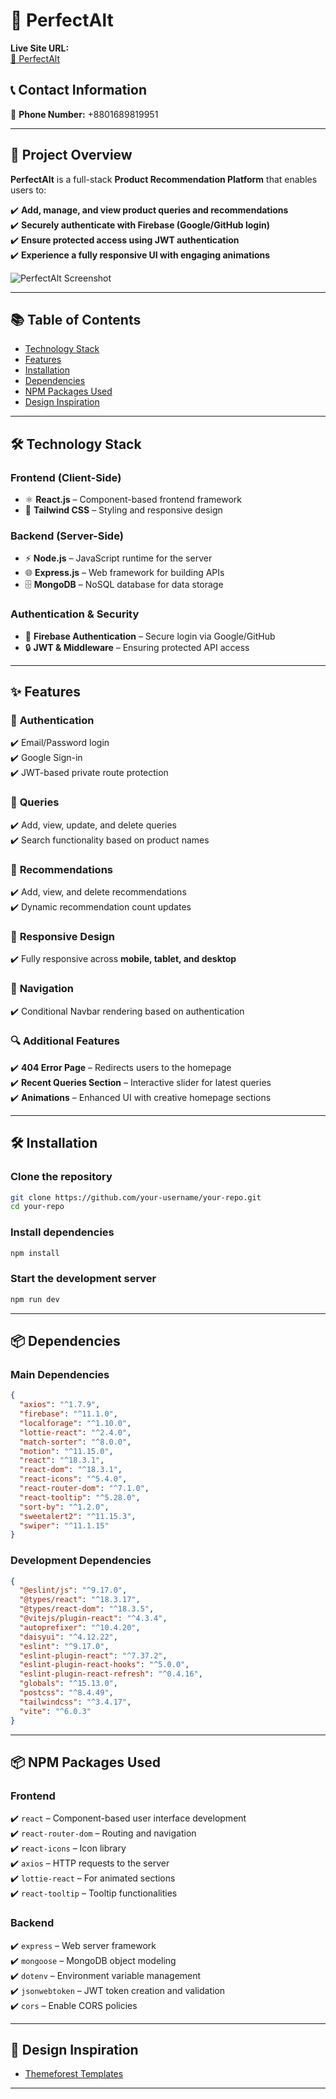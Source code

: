 # 🚀 **PerfectAlt**  

**Live Site URL:**  
[🔗 PerfectAlt](https://product-recommendation-s-d6b6d.web.app/)

## 📞 **Contact Information**  
📱 **Phone Number:** +8801689819951  

---

## 📌 **Project Overview**  
**PerfectAlt** is a full-stack **Product Recommendation Platform** that enables users to:  

✔️ **Add, manage, and view product queries and recommendations**  
✔️ **Securely authenticate with Firebase (Google/GitHub login)**  
✔️ **Ensure protected access using JWT authentication**  
✔️ **Experience a fully responsive UI with engaging animations**  

![PerfectAlt Screenshot](src/assets/banner_secreenshot.jpg)  

---

## 📚 **Table of Contents**  
- [Technology Stack](#-technology-stack)  
- [Features](#-features)  
- [Installation](#-installation)  
- [Dependencies](#-dependencies)  
- [NPM Packages Used](#-npm-packages-used)  
- [Design Inspiration](#-design-inspiration)  

---

## 🛠 **Technology Stack**  

### **Frontend (Client-Side)**  
- ⚛️ **React.js** – Component-based frontend framework  
- 🎨 **Tailwind CSS** – Styling and responsive design  

### **Backend (Server-Side)**  
- ⚡ **Node.js** – JavaScript runtime for the server  
- 🌐 **Express.js** – Web framework for building APIs  
- 🗄 **MongoDB** – NoSQL database for data storage  

### **Authentication & Security**  
- 🔑 **Firebase Authentication** – Secure login via Google/GitHub  
- 🔒 **JWT & Middleware** – Ensuring protected API access  

---

## ✨ **Features**  

### 🔐 **Authentication**  
✔️ Email/Password login  
✔️ Google Sign-in  
✔️ JWT-based private route protection  

### 📝 **Queries**  
✔️ Add, view, update, and delete queries  
✔️ Search functionality based on product names  

### 📢 **Recommendations**  
✔️ Add, view, and delete recommendations  
✔️ Dynamic recommendation count updates  

### 📱 **Responsive Design**  
✔️ Fully responsive across **mobile, tablet, and desktop**  

### 🚀 **Navigation**  
✔️ Conditional Navbar rendering based on authentication  

### 🔍 **Additional Features**  
✔️ **404 Error Page** – Redirects users to the homepage  
✔️ **Recent Queries Section** – Interactive slider for latest queries  
✔️ **Animations** – Enhanced UI with creative homepage sections  

---

## 🛠 **Installation**  

### **Clone the repository**  
```bash
git clone https://github.com/your-username/your-repo.git
cd your-repo
```

### **Install dependencies**  
```bash
npm install
```

### **Start the development server**  
```bash
npm run dev
```

---

## 📦 **Dependencies**  

### **Main Dependencies**  
```json
{
  "axios": "^1.7.9",
  "firebase": "^11.1.0",
  "localforage": "^1.10.0",
  "lottie-react": "^2.4.0",
  "match-sorter": "^8.0.0",
  "motion": "^11.15.0",
  "react": "^18.3.1",
  "react-dom": "^18.3.1",
  "react-icons": "^5.4.0",
  "react-router-dom": "^7.1.0",
  "react-tooltip": "^5.28.0",
  "sort-by": "^1.2.0",
  "sweetalert2": "^11.15.3",
  "swiper": "^11.1.15"
}
```

### **Development Dependencies**  
```json
{
  "@eslint/js": "^9.17.0",
  "@types/react": "^18.3.17",
  "@types/react-dom": "^18.3.5",
  "@vitejs/plugin-react": "^4.3.4",
  "autoprefixer": "^10.4.20",
  "daisyui": "^4.12.22",
  "eslint": "^9.17.0",
  "eslint-plugin-react": "^7.37.2",
  "eslint-plugin-react-hooks": "^5.0.0",
  "eslint-plugin-react-refresh": "^0.4.16",
  "globals": "^15.13.0",
  "postcss": "^8.4.49",
  "tailwindcss": "^3.4.17",
  "vite": "^6.0.3"
}
```

---

## 📦 **NPM Packages Used**  

### **Frontend**  
✔️ `react` – Component-based user interface development  
✔️ `react-router-dom` – Routing and navigation  
✔️ `react-icons` – Icon library  
✔️ `axios` – HTTP requests to the server  
✔️ `lottie-react` – For animated sections  
✔️ `react-tooltip` – Tooltip functionalities  

### **Backend**  
✔️ `express` – Web server framework  
✔️ `mongoose` – MongoDB object modeling  
✔️ `dotenv` – Environment variable management  
✔️ `jsonwebtoken` – JWT token creation and validation  
✔️ `cors` – Enable CORS policies  

---

## 🎨 **Design Inspiration**  

- [Themeforest Templates](https://themeforest.net/search/questions%20and%20answers%20template)  

---
